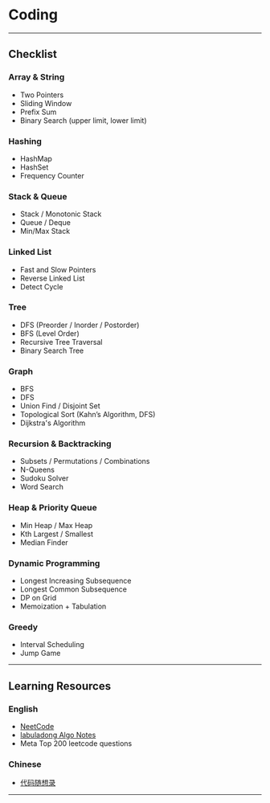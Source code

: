 # Coding

---

## Checklist

### Array & String
- Two Pointers
- Sliding Window
- Prefix Sum
- Binary Search (upper limit, lower limit)

### Hashing
- HashMap
- HashSet
- Frequency Counter

### Stack & Queue
- Stack / Monotonic Stack
- Queue / Deque
- Min/Max Stack

### Linked List
- Fast and Slow Pointers
- Reverse Linked List
- Detect Cycle

### Tree
- DFS (Preorder / Inorder / Postorder)
- BFS (Level Order)
- Recursive Tree Traversal
- Binary Search Tree 

### Graph
- BFS
- DFS
- Union Find / Disjoint Set
- Topological Sort (Kahn’s Algorithm, DFS)
- Dijkstra's Algorithm

### Recursion & Backtracking
- Subsets / Permutations / Combinations
- N-Queens
- Sudoku Solver
- Word Search

### Heap & Priority Queue
- Min Heap / Max Heap
- Kth Largest / Smallest
- Median Finder

### Dynamic Programming
- Longest Increasing Subsequence
- Longest Common Subsequence
- DP on Grid
- Memoization + Tabulation

### Greedy
- Interval Scheduling
- Jump Game


---

## Learning Resources

### English
- [NeetCode](https://neetcode.io/)
- [labuladong Algo Notes](https://labuladong.online/algo/en/home/)
- Meta Top 200 leetcode questions

### Chinese
- [代码随想录](https://programmercarl.com/)

---

